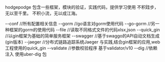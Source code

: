 hodgepodge 包含一些框架，模块的验证，实践代码，提供学习使用
不积跬步，无以至千里。
不积小流，无以成江海。

--conf 			//所有配置相关信息
--gorm 			//go语言对gorm使用代码
	--go-gorm 	//另一种框架的gorm的使用代码
--file 			//读取不同格式文件的代码xlsx,json
--quick_gin 		//以gin框架为基础的简单服务框架
--swagger 		//基于swaggo的API自动文档生成(gin版本)
--jaeger		//分布式链路追踪系统Jaeger 与实践,结合gin框架的应用,web工程使用的quick_gin
--validate		//参数校验程序 基于validator/v10 
--dig			//依赖注入 使用uber-dig 包


